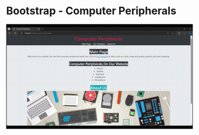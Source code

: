 # Bootstrap - Computer Peripherals

![gif](https://raw.githubusercontent.com/muatr/Kodluyoruz-Front-End/main/task5_bootstrap/video.gif)
